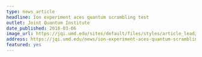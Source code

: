 ```yaml
---
type: news_article
headline: Ion experiment aces quantum scrambling test
outlet: Joint Quantum Institute
date_published: 2018-03-06
image_url: https://jqi.umd.edu/sites/default/files/styles/article_lead/public/images/scrambling-blackhole-linke-monroe-gallery.jpg?itok=mHHP8jzL
address: https://jqi.umd.edu/news/ion-experiment-aces-quantum-scrambling-test
featured: yes
---
```

